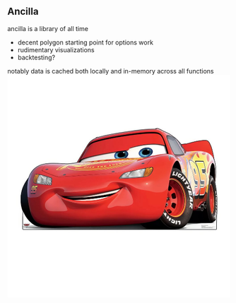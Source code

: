 ## Ancilla

ancilla is a library of all time

- decent polygon starting point for options work
- rudimentary visualizations
- backtesting?

notably data is cached both locally and in-memory across all functions
![Lightning Mcqueen](lightningmcqueen.jpeg)
